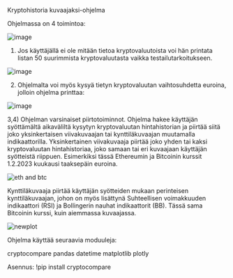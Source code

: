 Kryptohistoria kuvaajaksi-ohjelma

Ohjelmassa on 4 toimintoa:

![image](https://user-images.githubusercontent.com/121788922/215994823-a5e5fdf9-7825-482a-97ae-f2a0c7a9cb81.png)

1) Jos käyttäjällä ei ole mitään tietoa kryptovaluutoista voi hän printata listan 50 suurimmista kryptovaluutasta vaikka testailutarkoitukseen.

![image](https://user-images.githubusercontent.com/121788922/215994542-c20c1c66-5394-43c7-be70-06b425ce8759.png)

2) Ohjelmalta voi myös kysyä tietyn kryptovaluutan vaihtosuhdetta euroina, jolloin ohjelma printtaa:

![image](https://user-images.githubusercontent.com/121788922/215993631-ea1aed6b-c694-45cb-926c-e901237289ed.png)

3,4) Ohjelman varsinaiset piirtotoiminnot. Ohjelma hakee käyttäjän syöttämältä aikaväliltä kysytyn kryptovaluutan hintahistorian ja piirtää siitä joko yksinkertaisen viivakuvaajan tai kynttiläkuvaajan muutamalla indikaattorilla. Yksinkertainen viivakuvaaja piirtää joko yhden tai kaksi kryptovaluutan hintahistoriaa, joko samaan tai eri kuvaajaan käyttäjän syötteistä riippuen. Esimerkiksi tässä Ethereumin ja Bitcoinin kurssit 1.2.2023 kuukausi taaksepäin euroina.

![eth and btc](https://user-images.githubusercontent.com/121788922/215992277-720e9298-36a6-49a4-b857-2414932b221b.png)

Kynttiläkuvaaja piirtää käyttäjän syötteiden mukaan perinteisen kynttiläkuvaajan, johon on myös lisättynä Suhteellisen voimakkuuden indikaattori (RSI) ja Bollingerin nauhat indikaattorit (BB). Tässä sama Bitcoinin kurssi, kuin aiemmassa kuvaajassa.

![newplot](https://user-images.githubusercontent.com/121788922/215992782-48ce7b78-135a-4ecd-8f27-d6759f13922a.png)


Ohjelma käyttää seuraavia moduuleja:

cryptocompare
pandas
datetime
matplotlib
plotly

Asennus:
!pip install cryptocompare
